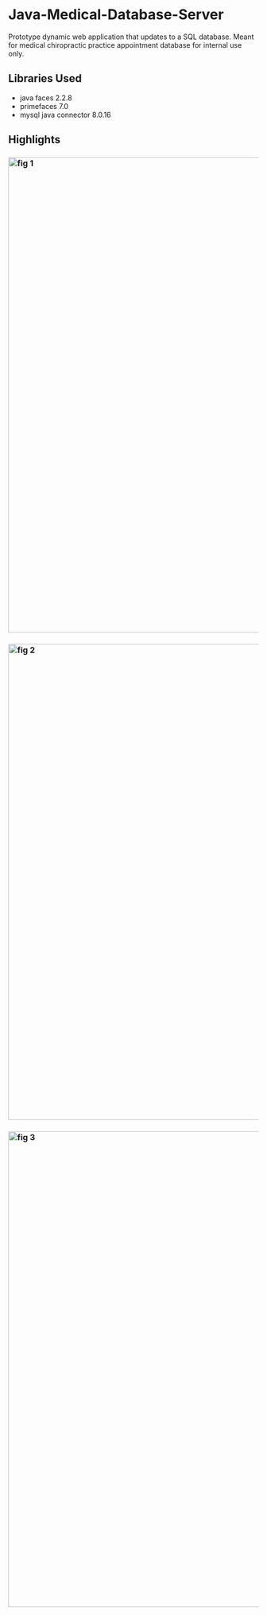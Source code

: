 # Java-Medical-Database-Server
Prototype dynamic web application that updates to a SQL database. Meant for medical chiropractic practice appointment database for internal use only.

## Libraries Used
- java faces 2.2.8
- primefaces 7.0
- mysql java connector 8.0.16

## Highlights
### <img width="956" alt="fig 1" src="https://user-images.githubusercontent.com/51097225/62389942-2035d500-b52f-11e9-980b-ef9cad353946.png">
### <img width="957" alt="fig 2" src="https://user-images.githubusercontent.com/51097225/62389954-23c95c00-b52f-11e9-8e1f-0b4a87b00d77.png">
### <img width="957" alt="fig 3" src="https://user-images.githubusercontent.com/51097225/62389956-25931f80-b52f-11e9-8723-a3ccf57776c8.png">
